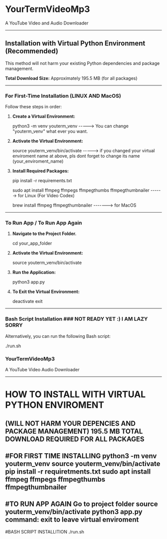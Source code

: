 

# YourTermVideoMp3

A YouTube Video and Audio Downloader

---

## Installation with Virtual Python Environment (Recommended)

This method will not harm your existing Python dependencies and package management.

**Total Download Size:** Approximately 195.5 MB (for all packages)

---

### For First-Time Installation (LINUX AND MacOS)

Follow these steps in order:

1.  **Create a Virtual Environment:**
    
    python3 -m venv youterm_venv           -----> You can change "youterm_venv" what ever you want.
    

2.  **Activate the Virtual Environment:**
    
    source youterm_venv/bin/activate       -----> if you changed your virtual enviroment name at above, pls dont forget to change its name (your_enviroment_name)
    

3.  **Install Required Packages:**
    
    pip install -r requirements.txt
    
    sudo apt install ffmpeg ffmpegs ffmpegthumbs ffmpegthumbnailer     ------> for Linux (For Video Codex)
    
    brew install ffmpeg ffmpegthumbnailer                              -------> for MacOS
    

---

### To Run App / To Run App Again

1.  **Navigate to the Project Folder.** 

     cd your_app_folder
     
2.  **Activate the Virtual Environment:**
    
    source youterm_venv/bin/activate
    

3.  **Run the Application:**
    
    python3 app.py
    

4.  **To Exit the Virtual Environment:**
    
     deactivate
     exit

---

### Bash Script Installation    ### NOT READY YET :) I AM LAZY SORRY

Alternatively, you can run the following Bash script:


./run.sh

### YourTermVideoMp3

A YouTube Video Audio Downloader 

-----------------------------------------------------

# HOW TO INSTALL WITH VIRTUAL PYTHON ENVIROMENT

(WILL NOT HARM YOUR DEPENCIES AND PACKAGE MANAGEMENT) 
195.5 MB TOTAL DOWNLOAD REQUIRED FOR ALL PACKAGES
-----------------------------------------------------

#FOR FIRST TIME INSTALLING
python3 -m venv youterm_venv 
source youterm_venv/bin/activate 
pip install -r requiretments.txt
sudo apt install ffmpeg ffmpegs ffmpegthumbs ffmpegthumbnailer
-----------------------------------------------------

#TO RUN APP AGAIN
Go to project folder 
source youterm_venv/bin/activate 
python3 app.py 
command: exit to leave virtual enviroment
-----------------------------------------------------


#BASH SCRIPT INSTALLITION 
./run.sh
